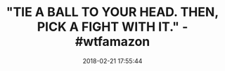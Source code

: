 ---
title: '"TIE A BALL TO YOUR HEAD. THEN, PICK A FIGHT WITH IT." - #wtfamazon'
name: >-
  Boxing Fight Ball Reflex Fight Ball with Head Band for Reflex Speed Training
  Boxing Punch Exercise Training to Improve Reactions and Speed, Boxing Gym
  Equipment for Both Training and Fitness
date: '2018-02-21 17:55:44'
buy_now: >-
  https://www.amazon.com/Training-Exercise-Improve-Reactions-Equipment/dp/B077SRHLMS?SubscriptionId=AKIAIA5RBQIWQVTCUEUQ&tag=coldcutdeals-20&linkCode=xm2&camp=2025&creative=165953&creativeASIN=B077SRHLMS
description_markdown: >+
  Boxing Fight Ball Reflex Fight Ball with Head Band for Reflex Speed Training
  Boxing Punch Exercise Training to Improve Reactions and Speed, Boxing Gym
  Equipment for Both Training and Fitness

    - 【Suitable for all people】: Man or woman, teenager or child... Boxers like Vasyl Lomachenko and Anthony Joshua are Training with this Reflex Fight Ball. It's also an interesting game release the pressure from this moment.

    - 【Improve Your Reaction Skill】: Improve reaction speed and hand eye coordination, Accuracy and speed punch

    - 【Good for Your Health】: Boxing this reflex ball is a good alternative for a gym. It will influence all muscle groups, really burn out your arms, chest, shoulders and upper back, perfect for calorie burning and conditioning

    - 【Lightweight and Portable】: You can take this Reflex Fight Ball with you anywhere. Will perfectly fit into your pocket and backpack. Very convenient for transportation.

    - 【Suitable for combat and fighting Sports】: Boxing, MMA, Combat, Mixed Martial Arts MMA, Kickboxing, Muay Thai, Taekwondo, Lethwei, Burmese, etc

tweet_id_str: '966370871312044037'
price: $6.99
you_save: ''
asin: B077SRHLMS
image: 'https://images-na.ssl-images-amazon.com/images/I/41Xw2RwxN6L.jpg'

---